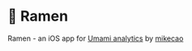 # :ramen: Ramen

Ramen - an iOS app for [Umami analytics](https://umami.is) by [mikecao](https://github.com/mikecao/umami)

